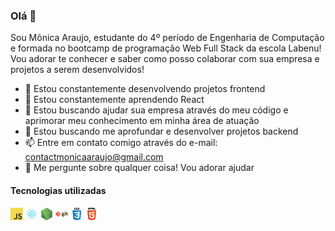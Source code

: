 

### Olá 👋
Sou Mônica Araujo, estudante do 4º período de Engenharia de Computação e formada no bootcamp de programação Web Full Stack da escola Labenu! Vou adorar te conhecer e saber como posso colaborar com sua empresa e projetos a serem desenvolvidos! 



- 🔭 Estou constantemente desenvolvendo projetos frontend
- 🌱 Estou constantemente aprendendo React
- 🤝 Estou buscando ajudar sua empresa através do meu código e aprimorar meu conhecimento em minha área de atuação
- 🤔 Estou buscando me aprofundar e desenvolver projetos backend 
- 📫 Entre em contato comigo através do e-mail: contactmonicaaraujo@gmail.com
- 💬 Me pergunte sobre qualquer coisa! Vou adorar ajudar 



#### Tecnologias utilizadas
<code><img height="20" src="https://raw.githubusercontent.com/github/explore/80688e429a7d4ef2fca1e82350fe8e3517d3494d/topics/javascript/javascript.png"></code>
<code><img height="20" src="https://raw.githubusercontent.com/github/explore/80688e429a7d4ef2fca1e82350fe8e3517d3494d/topics/react/react.png"></code>
<code><img height="20" src="https://raw.githubusercontent.com/github/explore/80688e429a7d4ef2fca1e82350fe8e3517d3494d/topics/nodejs/nodejs.png"></code>
<code><img height="20" src="https://raw.githubusercontent.com/github/explore/80688e429a7d4ef2fca1e82350fe8e3517d3494d/topics/git/git.png"></code> 
<code><img height="20" src="https://raw.githubusercontent.com/github/explore/80688e429a7d4ef2fca1e82350fe8e3517d3494d/topics/css/css.png"></code> 
<code><img height="20" src="https://raw.githubusercontent.com/github/explore/80688e429a7d4ef2fca1e82350fe8e3517d3494d/topics/html/html.png"></code> 



<!--
**monica-araujo/monica-araujo** is a ✨ _special_ ✨ repository because its `README.md` (this file) appears on your GitHub profile.

Here are some ideas to get you started:

- 🔭 I’m currently working on ...
- 🌱 I’m currently learning ...
- 👯 I’m looking to collaborate on ...
- 🤔 I’m looking for help with ...
- 💬 Ask me about ...
- 📫 How to reach me: ...
- 😄 Pronouns: ...
- ⚡ Fun fact: ...
-->
